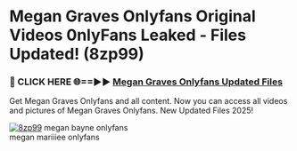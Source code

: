 # Megan Graves Onlyfans Original Videos 0nlyFans Leaked - Files Updated! (8zp99)

<h3>🔴 CLICK HERE 🌐==►► <a href="https://best4dudes.click/HH4t6V" rel="nofollow">Megan Graves Onlyfans Updated Files</a></h3>

Get Megan Graves Onlyfans and all content. Now you can access all videos and pictures of Megan Graves Onlyfans. New Updated Files 2025!

[![8zp99](https://github.com/user-attachments/assets/8c521d6e-e6e3-4a75-9320-d58ab9d79d5b)](https://best4dudes.click/HH4t6V)
megan bayne onlyfans<br>
megan mariiiee onlyfans